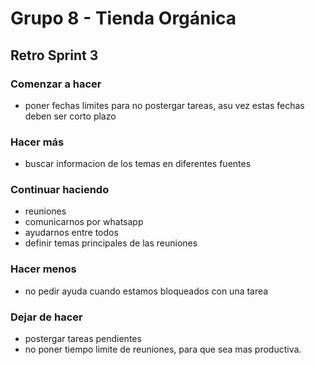 # **Grupo 8 - Tienda Orgánica**

## Retro Sprint 3

### **Comenzar a hacer**
- poner fechas limites para no postergar tareas, asu vez estas fechas deben ser corto plazo


### **Hacer más**
- buscar informacion de los temas en diferentes fuentes


### **Continuar haciendo**
- reuniones
- comunicarnos por whatsapp
- ayudarnos entre todos
- definir temas principales de las reuniones

### **Hacer menos**
- no pedir ayuda cuando estamos bloqueados con una tarea

### **Dejar de hacer**
- postergar tareas pendientes
- no poner tiempo limite de reuniones, para que sea mas productiva.